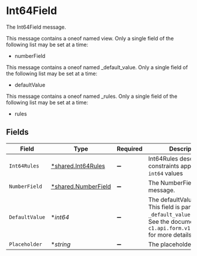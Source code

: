 # Int64Field

The Int64Field message.

This message contains a oneof named view. Only a single field of the following list may be set at a time:
  - numberField


This message contains a oneof named _default_value. Only a single field of the following list may be set at a time:
  - defaultValue


This message contains a oneof named _rules. Only a single field of the following list may be set at a time:
  - rules



## Fields

| Field                                                                                                                                             | Type                                                                                                                                              | Required                                                                                                                                          | Description                                                                                                                                       |
| ------------------------------------------------------------------------------------------------------------------------------------------------- | ------------------------------------------------------------------------------------------------------------------------------------------------- | ------------------------------------------------------------------------------------------------------------------------------------------------- | ------------------------------------------------------------------------------------------------------------------------------------------------- |
| `Int64Rules`                                                                                                                                      | [*shared.Int64Rules](../../../pkg/models/shared/int64rules.md)                                                                                    | :heavy_minus_sign:                                                                                                                                | Int64Rules describes the constraints applied to `int64` values                                                                                    |
| `NumberField`                                                                                                                                     | [*shared.NumberField](../../../pkg/models/shared/numberfield.md)                                                                                  | :heavy_minus_sign:                                                                                                                                | The NumberField message.                                                                                                                          |
| `DefaultValue`                                                                                                                                    | **int64*                                                                                                                                          | :heavy_minus_sign:                                                                                                                                | The defaultValue field.<br/>This field is part of the `_default_value` oneof.<br/>See the documentation for `c1.api.form.v1.Int64Field` for more details. |
| `Placeholder`                                                                                                                                     | **string*                                                                                                                                         | :heavy_minus_sign:                                                                                                                                | The placeholder field.                                                                                                                            |